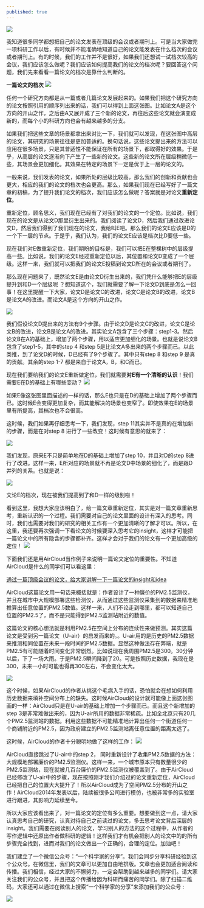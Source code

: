 ```yaml
---
published: true
---
```

![]({{site.baseurl}}/images/10/Picture9.jpg)

我知道很多同学都想把自己的论文发表在顶级的会议或者期刊上。可是当大家做完一项科研工作以后，有时候并不能准确地知道自己的论文能发表在什么档次的会议或者期刊上。有的时候，我们的工作并不是很好，如果我们还想试一试档次较高的会议，我们应该怎么做呢？我们应该如何提高我们的论文的档次呢？要回答这个问题，我们先来看看一篇论文的档次是靠什么判断的。

**一篇论文的档次**
![]({{site.baseurl}}/images/10/Picture1.png)

任何一个研究方向都是从一篇或者几篇论文发展起来的。如果我们把这个研究方向的论文按照引用的顺序列出来的话，我们可以得到上面这张图。比如论文A是这个方向的开山之作，之后由A又展开成了三个新的论文，再往后这些论文就会演变成新的，而每个小的科研方向也会有越来越多的分支。

如果我们把这些文章的场景都拿出来对比一下，我们就可以发现，在这张图中高层的论文，其研究的场景往往是更加普适的。换句话说，这些论文提出来的方法可以应用在很多场景，只是其普适性不能保证在所有的场景下，都取得好的效果。于是乎，从高层的论文逐渐向下产生了一些新的论文。这些新的论文所在层级稍微低一些，其场景会更加细化。其效果在特定的场景下一定是优于上一层的论文的。

一般来说，我们发表的论文，如果所处的层级比较高，那么我们的创新和贡献也会更大，相应的我们的论文的档次也会更高。那么，如果我们现在已经写好了一篇文章的初稿，为了提升我们论文的档次，我们应该怎么做呢？答案就是对论文**重新定位**。

重新定位，顾名思义，我们现在已经有了对我们的论文的一个定位。比如说，我们现在的论文是从论文D那里衍生出来的。我们阅读了论文D，然后我们通过改进论文D，然后我们得到了我们现在的论文，我给叫E吧。那么我们的论文E应该是D的一个下一层的节点。于是乎，我们认为，我们的论文E应该是档次比D要低一些。

现在我们对E做重新定位，我们期盼的目标是，我们可以把E在整棵树中的层级提高一些。比如说，我们的论文E经过重新定位以后，其位置和论文D变成了一个层级。这样一来，我们就可以把我们的论文E投稿到论文D所在的会议或者期刊了。

那么现在问题来了，既然论文E是由论文D衍生出来的，我们凭什么能够把E的层级提升到和D一个层级呢 ？想知道这个，我们就需要了解一下论文D到底是怎么一回事！在这里提醒一下大家，论文D是论文C的改进，论文C是论文B的改进，论文B是论文A的改进。而论文A是这个方向的开山之作。


![]({{site.baseurl}}/images/10/Picture2.png)

我们假设论文D提出来的方法有9个步骤。由于论文D是论文C的改进，论文C是论文B的改进，论文B是论文A的改进。其实论文A包含了三个步骤：step1-3。然后论文B在A的基础上，增加了两个步骤，用以适应更加细化的场景。也就是说论文B包含了step1-5，其中的step 4 和step 5是比论文A多出来的两个步骤而已。以此类推，到了论文D的时候，D已经有了9个步骤了。其中只有step 8 和step 9 是真的贡献。其余的step 1-7 都是来自于论文A，B，和C而已。

现在我们要给我们的论文E重新做定位，我们就需要**对E有一个清晰的认识**！我们需要E在D的基础上有哪些变动？
![]({{site.baseurl}}/images/10/Picture3.png)

如果E像这张图里面描述的一样的话，那么E也只是在D的基础上增加了两个步骤而已。这时候E会变得更加复杂，而其能解决的场景也变窄了。即使效果在E的场景里有所提高，其档次也不会很高。

这时候，我们如果再仔细思考一下，我们发现，step 11其实并不是真的在增加新的步骤，而是在对step 8 进行了一些改变！这时候有意思的就来了：

![]({{site.baseurl}}/images/10/Picture4.png)

我们发现，原来E不只是简单地在D的基础上增加了step 10，并且对D的step 8进行了改进。这样一来，E所对应的场景就不再是论文D中场景的细化了，而是跟D并列的关系。也就是说：

![]({{site.baseurl}}/images/10/Picture5.png)

文论E的档次，现在被我们提高到了和D一样的级别啦！

看到这里，我想大家应该明白了，给一篇文章重新定位，其实是对一篇文章重新思考，重新认识的一个过程。我们需要对自己的论文里面的设计有深入的思考。同时，我们也需要对我们的研究的相关工作有一个更加清晰的了解才可以。所以，在这里，我还要再次强调一下看论文的时候要深入思考它的insight，这样才可能把一篇论文中的所有隐含的步骤都补齐。这样才会对于我们的论文有一个更加高级的定位！
![]({{site.baseurl}}/images/6/6.7.jpg)

下面我们还是用AirCloud当作例子来说明一篇论文定位的重要性。不知道AirCloud是什么的同学们可以看这里：

[通过一篇顶级会议的论文，给大家讲解一下一篇论文的insight和idea](https://scientist-with-logic.github.io/%E9%80%9A%E8%BF%87%E4%B8%80%E7%AF%87%E9%A1%B6%E7%BA%A7%E4%BC%9A%E8%AE%AE%E7%9A%84%E8%AE%BA%E6%96%87-%E7%BB%99%E5%A4%A7%E5%AE%B6%E8%AE%B2%E8%A7%A3%E4%B8%80%E4%B8%8B%E4%B8%80%E7%AF%87%E8%AE%BA%E6%96%87%E7%9A%84insight%E5%92%8Cidea/)

AirCloud这篇论文用一句话来概括就是：作者设计了一种廉价的PM2.5监测仪，并且在城市中大规模部署这些检测仪，从而通过这些监测仪采集到的数据来精准地推算出任意位置的PM2.5数值。这样一来，人们不论走到哪里，都可以知道自己位置的PM2.5了，而不是只能得到PM2.5监测站附近的数值。

这篇论文的核心想法就是利用PM2.5在空间上分布的连续性来做预测。其实这篇论文是受到另一篇论文（U-air）的启发而来的。。U-air用的是历史的PM2.5数据来推测相同位置在未来一段时间的PM2.5数据。显然这种做法存在弊端，就是PM2.5有可能随着时间变化非常剧烈。比如说现在我周围PM2.5是300。30分钟以后，下了一场大雨。于是PM2.5瞬间降到了20。可是按照历史数据，我现在是300，未来一小时可能也得再300左右，不会变化太大。

![]({{site.baseurl}}/images/10/Picture6.png)


这个时候，如果AirCloud的作者从挑这个毛病入手的话，恐怕就会在想如何利用历史数据来填补空间分布上的缺失。这时候AirCloud的设计就可能像上面这张图画的一样：AirCloud只是在U-air的基础上增加一个步骤而已。而且这个新增加的step 3是非常难做出来的，因为U-air所用的数据非常稀疏。比如全北京只有20几个PM2.5监测站的数据。利用这些数据不可能精准地计算出任何一个街道任何一个商铺附近的PM2.5，因为政府建立的PM2.5监测站离任意位置的距离太远了。

这时候，AirCloud的作者十分聪明地做了这样的工作：
![]({{site.baseurl}}/images/10/Picture7.png)


AirCloud直接跳过了U-air中的step 2， 同时重新设计了收集PM2.5数据的方法：大规模地部署廉价的PM2.5监测仪。这样一来，一个城市原本只有数量很少的PM2.5监测站，现在就被几百台廉价的PM2.5监测仪被覆盖到了。由于AirCloud已经修改了U-air中的步骤，现在按照刚才我们介绍过的论文重新定位，AirCloud已经把自己的位置大大提升了！所以AirCloud成为了空间PM2.5分布的开山之作！AirCloud2014年发表以后，陆续被很多公司进行模仿，也被非常多的实验室进行跟进，其影响力延续至今。

所以大家应该看出来了，对一篇论文的定位有多么重要。想要做到这一点，请大家认真思考自己的研究，认真对待自己之前读过的论文，多去思考论文背后深层的insight。我们需要在阅读别人的论文，学习别人的方法的这个过程中，从作者的写作逻辑中还原出作者做科研的逻辑！这样我们才有机会把别人的论文中的的所有步骤完全找到，进而对我们的论文做出一个正确的，合理的定位。加油吧！

我们建立了一个微信公众号：“一个科学家的分享”。我们会同步分享科研经验到这个公众号。在微信里，我们的文章可以更加自由地排版。文章也会更加适合阅读和传播。我们相信，经过大家的不懈努力，一定会帮助到越来越多的同学们。请大家关注我们的公众号，并且把这个传播给因为科研而痛苦的同学们。除了扫描二维码，大家还可以通过在微信上搜索“一个科学家的分享”来添加我们的公众号 :

![]({{site.baseurl}}/images/qrcode_for.jpg)
